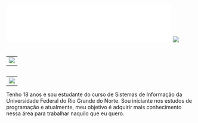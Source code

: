 <h2>
  <img src="https://raw.githubusercontent.com/mtzdantas/mtzdantas/master/name.svg" alt="Mateus Dantas">
  <img src="https://media.giphy.com/media/hhut7D136GMQU/giphy.gif" width="70">
</h2>
<table align="right">
    <td>
      <img height='120' src='https://github-readme-stats.vercel.app/api/wakatime?username=mtzdantas&hide_title=true&hide_border=true&langs_count=5&theme=react'>
    </td>
</table>

<table align="right">  
    <td>
      <img height='120' src='https://github-profile-summary-cards.vercel.app/api/cards/profile-details?username=mtzdantas&layout=compact&theme=react'>
    </td>
</table> 
Tenho 18 anos e sou estudante do curso de Sistemas de Informação da Universidade Federal do Rio Grande do Norte. Sou iniciante nos estudos de programação e atualmente, meu objetivo é adquirir mais conhecimento nessa área para trabalhar naquilo que eu quero.





